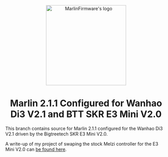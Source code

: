 <p align="center"><img src="buildroot/share/pixmaps/logo/marlin-outrun-nf-500.png" height="250" alt="MarlinFirmware's logo" /></p>

<h1 align="center">Marlin 2.1.1 Configured for Wanhao Di3 V2.1 and BTT SKR E3 Mini V2.0</h1>


This branch contains source for Marlin 2.1.1 configured for the Wanhao Di3 V2.1 driven by the Bigtreetech SKR E3 Mini V2.0.

A write-up of my project of swaping the stock Melzi controller for the E3 Mini V2.0 can [be found here](https://adamsrocci.org/andymakermusings/upgrading-the-wanhao-di3-v2-1-with-a-btt-skr-e3-mini-v2-0/).
